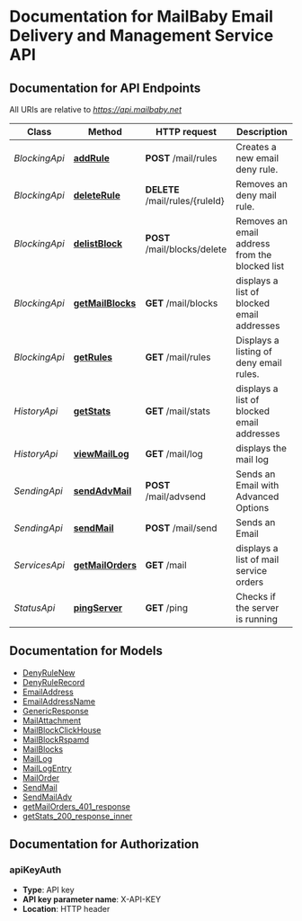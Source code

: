 # Documentation for MailBaby Email Delivery and Management Service API

<a name="documentation-for-api-endpoints"></a>
## Documentation for API Endpoints

All URIs are relative to *https://api.mailbaby.net*

| Class | Method | HTTP request | Description |
|------------ | ------------- | ------------- | -------------|
| *BlockingApi* | [**addRule**](Apis/BlockingApi.md#addrule) | **POST** /mail/rules | Creates a new email deny rule. |
*BlockingApi* | [**deleteRule**](Apis/BlockingApi.md#deleterule) | **DELETE** /mail/rules/{ruleId} | Removes an deny mail rule. |
*BlockingApi* | [**delistBlock**](Apis/BlockingApi.md#delistblock) | **POST** /mail/blocks/delete | Removes an email address from the blocked list |
*BlockingApi* | [**getMailBlocks**](Apis/BlockingApi.md#getmailblocks) | **GET** /mail/blocks | displays a list of blocked email addresses |
*BlockingApi* | [**getRules**](Apis/BlockingApi.md#getrules) | **GET** /mail/rules | Displays a listing of deny email rules. |
| *HistoryApi* | [**getStats**](Apis/HistoryApi.md#getstats) | **GET** /mail/stats | displays a list of blocked email addresses |
*HistoryApi* | [**viewMailLog**](Apis/HistoryApi.md#viewmaillog) | **GET** /mail/log | displays the mail log |
| *SendingApi* | [**sendAdvMail**](Apis/SendingApi.md#sendadvmail) | **POST** /mail/advsend | Sends an Email with Advanced Options |
*SendingApi* | [**sendMail**](Apis/SendingApi.md#sendmail) | **POST** /mail/send | Sends an Email |
| *ServicesApi* | [**getMailOrders**](Apis/ServicesApi.md#getmailorders) | **GET** /mail | displays a list of mail service orders |
| *StatusApi* | [**pingServer**](Apis/StatusApi.md#pingserver) | **GET** /ping | Checks if the server is running |


<a name="documentation-for-models"></a>
## Documentation for Models

 - [DenyRuleNew](./Models/DenyRuleNew.md)
 - [DenyRuleRecord](./Models/DenyRuleRecord.md)
 - [EmailAddress](./Models/EmailAddress.md)
 - [EmailAddressName](./Models/EmailAddressName.md)
 - [GenericResponse](./Models/GenericResponse.md)
 - [MailAttachment](./Models/MailAttachment.md)
 - [MailBlockClickHouse](./Models/MailBlockClickHouse.md)
 - [MailBlockRspamd](./Models/MailBlockRspamd.md)
 - [MailBlocks](./Models/MailBlocks.md)
 - [MailLog](./Models/MailLog.md)
 - [MailLogEntry](./Models/MailLogEntry.md)
 - [MailOrder](./Models/MailOrder.md)
 - [SendMail](./Models/SendMail.md)
 - [SendMailAdv](./Models/SendMailAdv.md)
 - [getMailOrders_401_response](./Models/getMailOrders_401_response.md)
 - [getStats_200_response_inner](./Models/getStats_200_response_inner.md)


<a name="documentation-for-authorization"></a>
## Documentation for Authorization

<a name="apiKeyAuth"></a>
### apiKeyAuth

- **Type**: API key
- **API key parameter name**: X-API-KEY
- **Location**: HTTP header

